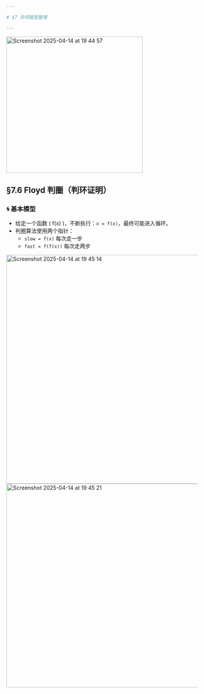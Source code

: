 ```yaml
---

# §7 杂项题型整理

---
```

<img width="359" alt="Screenshot 2025-04-14 at 19 44 57" src="https://github.com/user-attachments/assets/283987f2-372b-4d7e-9970-6ee664499740" />

## §7.6 Floyd 判圈（判环证明）

### 🌀 基本模型

- 给定一个函数 \( f(x) \)，不断执行：`x = f(x)`，最终可能进入循环。
- 判圈算法使用两个指针：
  - `slow = f(x)` 每次走一步
  - `fast = f(f(x))` 每次走两步

<img width="603" alt="Screenshot 2025-04-14 at 19 45 14" src="https://github.com/user-attachments/assets/5ccbb84e-2980-49c1-8c9d-d32c9cad146e" />

<img width="537" alt="Screenshot 2025-04-14 at 19 45 21" src="https://github.com/user-attachments/assets/2b399668-7abb-4ae8-ac30-250b8e60f7be" />
